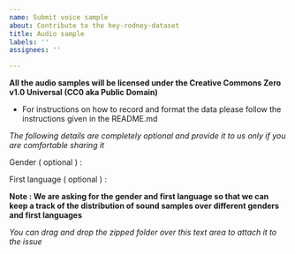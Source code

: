 ```yaml
---
name: Submit voice sample
about: Contribute to the hey-rodney-dataset
title: Audio sample
labels: ''
assignees: ''

---
```


__All the audio samples will be licensed under the Creative Commons Zero v1.0 Universal (CC0 aka Public Domain)__

- For instructions on how to record and format the data please follow the instructions given in the README.md

*_The following details are completely optional and provide it to us only  if you are comfortable sharing it_*

Gender ( optional ) :

First language ( optional ) :

__Note : We are asking for the gender and first language so that we can keep a track of the distribution of sound samples over different genders and first languages__

*_You can drag and drop the zipped folder over this text area to attach it to the issue_*
